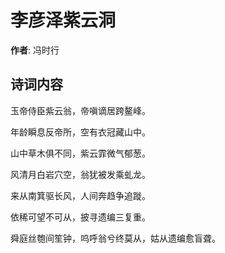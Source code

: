 # 李彦泽紫云洞

**作者**: 冯时行

## 诗词内容

玉帝侍臣紫云翁，帝嗔谪居跨鳌峰。

年龄瞬息反帝所，空有衣冠藏山中。

山中草木俱不同，紫云霏微气郁葱。

风清月白岩穴空，翁犹被发乘虬龙。

来从南箕驱长风，人间奔趋争追蹝。

依稀可望不可从，披寻遗编三复重。

舜庭丝匏间笙钟，呜呼翁兮终莫从，姑从遗编愈盲聋。

